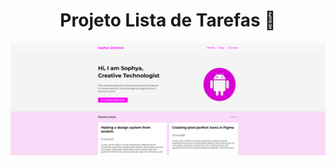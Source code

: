 <h1 align="center" >Projeto Lista de Tarefas 🎫</h1>
<img src="https://github.com/devsophya/HTML-e-CSS/blob/main/Projeto/assets/Projeto%20Pagina%20Estatica.png">
